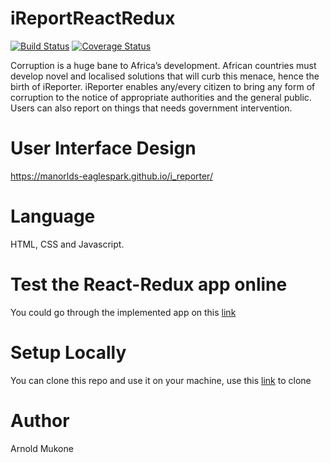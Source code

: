 # iReportReactRedux

[![Build Status](https://travis-ci.com/Manorlds-Eaglespark/iReportReactRedux.svg?branch=develop)](https://travis-ci.com/Manorlds-Eaglespark/iReportReactRedux)          [![Coverage Status](https://coveralls.io/repos/github/Manorlds-Eaglespark/iReportReactRedux/badge.svg?branch=develop)](https://coveralls.io/github/Manorlds-Eaglespark/iReportReactRedux?branch=develop)

Corruption is a huge bane to Africa’s development. African countries must develop novel and localised solutions that will curb this menace, hence the birth of iReporter. iReporter enables any/every citizen to bring any form of corruption to the notice of appropriate authorities and the general public. Users can also report on things that needs government intervention.

# User Interface Design
https://manorlds-eaglespark.github.io/i_reporter/

# Language
HTML, CSS and Javascript.

# Test the React-Redux app online
You could go through the implemented app on this [link](https://lms-sims2.herokuapp.com/)

# Setup Locally
You can clone this repo and use it on your machine, use this [link](https://github.com/Manorlds-Eaglespark/iReportReactRedux.git) to clone

# Author
Arnold Mukone
